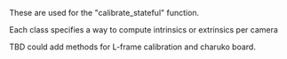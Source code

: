 These are used for the "calibrate_stateful" function.

Each class specifies a way to compute intrinsics or extrinsics per camera

TBD could add methods for L-frame calibration and charuko board.
